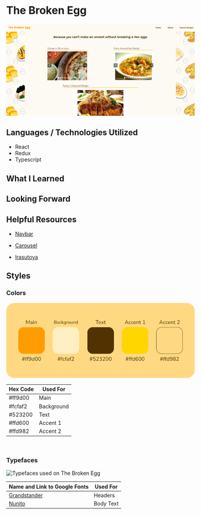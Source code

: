 # The Broken Egg

![The Broken Egg Homepage](/public/TheBrokenEggHome.png)

## Languages / Technologies Utilized

- React
- Redux
- Typescript

## What I Learned

## Looking Forward

## Helpful Resources

- [Navbar]("https://www.youtube.com/watch?v=flItyHiDm7E&t=162s")

- [Carousel]("https://www.youtube.com/watch?v=gtZevjgUkcY")

- [Irasutoya]("https://www.irasutoya.com/")

## Styles

### Colors

![Colors used on The Broken Egg](/public/TheBrokenEggColors.png)

| Hex Code | Used For   |
| -------- | ---------- |
| #ff9d00  | Main       |
| #fcfaf2  | Background |
| #523200  | Text       |
| #ffd600  | Accent 1   |
| #ffd982  | Accent 2   |

<br>

### Typefaces

![Typefaces used on The Broken Egg](/public/BrokenEggTypefaces.png)

| Name and Link to Google Fonts                                  | Used For  |
| -------------------------------------------------------------- | --------- |
| [Grandstander](https://fonts.google.com/specimen/Grandstander) | Headers   |
| [Nunito](https://fonts.google.com/specimen/Nunito)             | Body Text |
